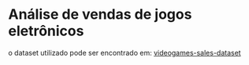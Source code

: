 # Análise de vendas de jogos eletrônicos

o dataset utilizado pode ser encontrado em: [videogames-sales-dataset](https://www.kaggle.com/datasets/sidtwr/videogames-sales-dataset/data)